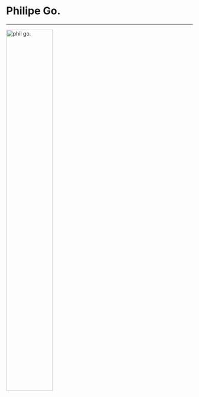 # Philipe Go.

<hr>
<img src="./image/philGOpic.png" alt="phil go." height="50%" width="50%" style="margin:auto;">
